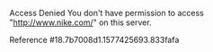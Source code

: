 Access Denied You don't have permission to access "http://www.nike.com/" on this server.

Reference #18.7b7008d1.1577425693.833fafa
